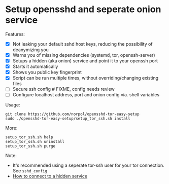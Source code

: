# Setup opensshd and seperate onion service

Features:
 - [x] Not leaking your default sshd host keys, reducing the possibility of deanymizing you
 - [x] Warns you of missing dependencies (systemd, tor, openssh-server)
 - [x] Setups a hidden (aka onion) service and point it to your openssh port
 - [x] Starts it automatically
 - [x] Shows you public key fingerprint
 - [x] Script can be run multiple times, without overriding/changing existing files
 - [ ] Secure ssh config # FIXME, config needs review
 - [ ] Configure localhost address, port and onion config via. shell variables

Usage:

```
git clone https://github.com/norpol/opensshd-tor-easy-setup
sudo ./opensshd-tor-easy-setup/setup_tor_ssh.sh install
```

More:
```
setup_tor_ssh.sh help
setup_tor_ssh.sh uninstall
setup_tor_ssh.sh purge
```

Note:
 - It's recommended using a seperate tor-ssh user for your tor connection. See `sshd_config`
 - [How to connect to a hidden service](https://trac.torproject.org/projects/tor/wiki/doc/TorifyHOWTO/ssh)
